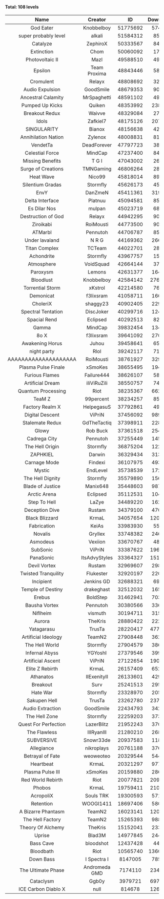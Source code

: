 #### Total: 108 levels

| Name | Creator | ID | Downloads | Likes |
|:---:|:---:|:---:|:---:|:---:|
| God Eater | Knobbelboy | 51775692 | 574543 | 76523
| super probably level | alkali | 51584312 | 85614 | 6343
| Catalyze | ZephiroX | 50333567 | 84315 | 7362
| Extinction | Chom | 50060092 | 17526 | 1521
| Photovoltaic II | Mazl | 49588510 | 49518 | 4677
| Epsilon | Team Proxima | 48843446 | 58299 | 5943
| Cromulent | Relayx | 48808692 | 32541 | 4289
| Audio Expulsion | GoodSmile | 48679353 | 90197 | 7686
| Ancestral Calamity | MrSpaghetti | 48591102 | 49959 | 4593
| Pumped Up Kicks | Quiken | 48353992 | 238647 | 38214
| Breakout Redux | Waivve | 48329084 | 27003 | 2636
| Idols | Zafkiel7 | 48175126 | 207733 | 24526
| SINGULARITY | Bianox | 48156638 | 42965 | 6846
| Annihilation Nation | Zylenox | 48008831 | 81630 | 7451
| VendetTa | DeadForever | 47797723 | 38803 | 3696
| Celestial Force  | MindCap | 47237400 | 84354 | 7740
| Missing Benefits | T G I | 47043002 | 26524 | 2051
| Surge of Creations | TMNGaming | 46806264 | 28375 | 2676
| Heat Wave | Nico99 | 45818014 | 89035 | 8089
| Silentium Gradas | Stormfly | 45626173 | 45453 | 3929
| EnvY | DanZmeN | 45411361 | 319720 | 28354
| Delta Interface | Platnuu | 45094581 | 85448 | 8338
| Es Dilar Nos | mulpan | 45023719 | 68573 | 6092
| Destruction of God | Relayx | 44942295 | 90654 | 8989
| Ziroikabi | RoiMousti | 44773500 | 90804 | 7604
| ATMarbl | Pennutoh | 44706787 | 85766 | 7573
| Under lavaland | N R G | 44169362 | 266312 | 23983
| Titan Complex | TCTeam | 44022701 | 28337 | 3011
| Achondrite | Stormfly | 43967757 | 15735 | 1759
| Atmosphere | VoidSquad | 42664144 | 37894 | 3097
| Paroxysm | Lemons | 42631377 | 164808 | 13427
| Bloodlust | Knobbelboy | 42584142 | 2763870 | 260995
| Torrential Storm | xKstrol | 42214580 | 76079 | 2005
| Demonicat | f3lixsram | 41058711 | 166352 | 13326
| CholeriX | shaggy23 | 40902405 | 229977 | 17605
| Spectral Tentation | DiscJoker | 40299716 | 124213 | 8814
| Spacial Rend | Eclipsed | 40292513 | 82863 | 7155
| Gamma | MindCap | 39832454 | 134630 | 11969
| 8o X | f3lixsram | 39641092 | 270258 | 21077
| Awakening Horus | Juhou | 39458641 | 65529 | 5783
| night party | Rlol | 39242117 | 71260 | 6841
| AAAAAAAAAAAAAAAAAAAA | RoiMousti | 38761927 | 329263 | 21664
| Plasma Pulse Finale | xSmoKes | 38655495 | 194953 | 17359
| Furious Flames | Failure444 | 38626107 | 58737 | 4603
| Artificial Dream | iIiViRuZiIi | 38550757 | 74991 | 6396
| Quantum Processing | Riot | 38235367 | 662447 | 45277
| TeaM Z | 99percent | 38234257 | 85749 | 6833
| Factory Realm X | HelpegasuS | 37792861 | 49664 | 4751
| Digital Descent | ViPriN | 37456092 | 989215 | 91937
| Stalemate Redux | GdTheTactiq | 37398911 | 228074 | 17153
| Glowy | Rob Buck | 37361518 | 254479 | 25444
| Cadrega City | Pennutoh | 37255449 | 145982 | 13187
| The Hell Origin | Stormfly | 36875204 | 122454 | 9791
| ZAPHKIEL | Darwin | 36329434 | 313062 | 33468
| Carnage Mode | Findexi | 36107975 | 493052 | 46518
| Mystic | EndLevel | 35738539 | 172776 | 15945
| The Hell Dignity | Stormfly | 35579890 | 156880 | 13386
| Blade of Justice | Manix648 | 35448603 | 987414 | 100671
| Arctic Arena | Eclipsed | 35112531 | 104316 | 7954
| Step To Hell | LaZye | 34489220 | 162048 | 16272
| Deception Dive | Rustam | 34379100 | 470270 | 31581
| Black Blizzard | KrmaL | 34057654 | 1208478 | 116431
| Fabrication | KeiAs | 33983930 | 55503 | 6052
| Novalis | Gryllex | 33748382 | 246621 | 22184
| Asmodeus | Vexiion | 33670767 | 48587 | 4513
| SubSonic | ViPriN | 33387622 | 1967557 | 149011
| PanaSonic | ItsAdvyStyles | 33364327 | 1516709 | 188734
| Devil Vortex | Rustam | 32969607 | 298154 | 26589
| Twisted Tranquility | Flukester | 32920197 | 220977 | 21552
| Incipient | Jenkins GD | 32688321 | 69188 | 6454
| Temple of Destiny | drakeghast | 32512032 | 165178 | 16007
| Erebus | BoldStep | 31462941 | 703037 | 65202
| Bausha Vortex | Pennutoh | 30380566 | 336539 | 30244
| Niflheim | vismuth | 30194711 | 315488 | 25128
| Aurora | TheKris | 28880422 | 222622 | 20771
| Yatagarasu  | TrusTa | 28220417 | 4778794 | 441064
| Artificial Ideology | TeamN2 | 27908448 | 362140 | 35961
| The Hell World | Stormfly | 27904579 | 386536 | 28144
| Infernal Abyss | YGYoshI | 27379546 | 399024 | 39566
| Artificial Ascent | ViPriN | 27122654 | 1902830 | 166270
| Elite Z Rebirth | KrmaL | 26157409 | 652814 | 42522
| Athanatos | IIExenityII | 26133601 | 429742 | 47508
| Breakout | Surv | 25241513 | 295940 | 29777
| Hate War | Stormfly | 23328970 | 205857 | 15479
| Sakupen Hell | TrusTa | 23262780 | 2375297 | 172529
| Audio Extraction | GoodSmile | 22434793 | 342110 | 32550
| The Hell Zone | Stormfly | 22259203 | 373948 | 24352
| Quest For Perfection | LazerBlitz | 21952243 | 370012 | 32035
| The Flawless | IlIRyanIlI | 21280210 | 268633 | 24242
| SUBVERSIVE | Snowr33de | 20937583 | 118650 | 14984
| Allegiance | nikroplays | 20761188 | 376653 | 40571
| Betrayal of Fate | weoweoteo | 20329544 | 544816 | 50632
| Heartbeat | KrmaL | 20321297 | 977244 | 86101
| Plasma Pulse III | xSmoKes | 20159880 | 286208 | 27798
| Red World Rebirth | Riot | 20077821 | 2091324 | 138359
| Phobos | KrmaL | 19759411 | 2105536 | 189527
| AcropoliX | Souls TRK | 19300593 | 571670 | 76681
| Retention | WOOGI1411 | 18697406 | 580542 | 70919
| A Bizarre Phantasm | TeamN2 | 16023141 | 1207348 | 119692
| The Hell Factory | TeamN2 | 15265393 | 988525 | 96430
| Theory Of Alchemy | TheKris | 15152041 | 233058 | 17118
| Uprise | Blad3M | 14977845 | 244448 | 22828
| Bass Cave | bloodshot | 12437428 | 44687 | 4861
| Bloodbath | Riot | 10565740 | 13603699 | 1228980
| Down Bass | I Spectra I | 8147005 | 785306 | 70212
| The Ultimate Phase | Andromeda GMD | 7174110 | 2346796 | 233993
| Cataclysm | Ggb0y | 3979721 | 6976719 | 554245
| ICE Carbon Diablo X | null | 814678 | 1267525 | 90761
